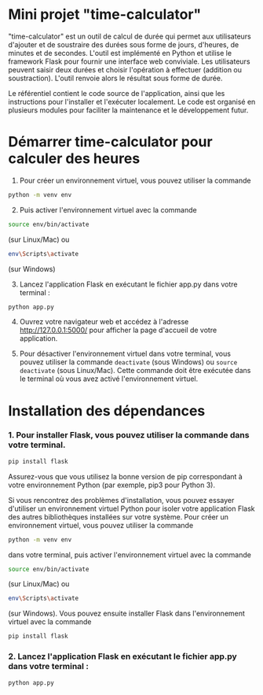 # Mini projet "time-calculator"
"time-calculator" est un outil de calcul de durée qui permet aux utilisateurs d'ajouter et de soustraire des durées sous forme de jours, d'heures, de minutes et de secondes. L'outil est implémenté en Python et utilise le framework Flask pour fournir une interface web conviviale. Les utilisateurs peuvent saisir deux durées et choisir l'opération à effectuer (addition ou soustraction). L'outil renvoie alors le résultat sous forme de durée.

Le référentiel contient le code source de l'application, ainsi que les instructions pour l'installer et l'exécuter localement. Le code est organisé en plusieurs modules pour faciliter la maintenance et le développement futur.

# Démarrer time-calculator pour calculer des heures
1. Pour créer un environnement virtuel, vous pouvez utiliser la commande 
```bash
python -m venv env
```
2. Puis activer l'environnement virtuel avec la commande
```bash
source env/bin/activate
```
(sur Linux/Mac) ou
```bash
env\Scripts\activate
```
(sur Windows)

3. Lancez l'application Flask en exécutant le fichier app.py dans votre terminal :
```bash
python app.py
```
4. Ouvrez votre navigateur web et accédez à l'adresse http://127.0.0.1:5000/ pour afficher la page d'accueil de votre application.

5. Pour désactiver l'environnement virtuel dans votre terminal, vous pouvez utiliser la commande ```deactivate```
(sous Windows) ou 
```source deactivate```
(sous Linux/Mac). Cette commande doit être exécutée dans le terminal où vous avez activé l'environnement virtuel.
# Installation des dépendances

### 1. Pour installer Flask, vous pouvez utiliser la commande dans votre terminal.
```bash
pip install flask
```
Assurez-vous que vous utilisez la bonne version de pip correspondant à votre environnement Python (par exemple, pip3 pour Python 3).

Si vous rencontrez des problèmes d'installation, vous pouvez essayer d'utiliser un environnement virtuel Python pour isoler votre application Flask des autres bibliothèques installées sur votre système.
Pour créer un environnement virtuel, vous pouvez utiliser la commande 
```bash
python -m venv env
```
dans votre terminal, puis activer l'environnement virtuel avec la commande
```bash
source env/bin/activate
```
(sur Linux/Mac) ou
```bash
env\Scripts\activate
```
(sur Windows).
Vous pouvez ensuite installer Flask dans l'environnement virtuel avec la commande
```bash
pip install flask
```
### 2. Lancez l'application Flask en exécutant le fichier app.py dans votre terminal :
```bash
python app.py
```